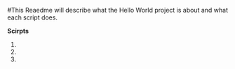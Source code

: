 #This Reaedme will describe what the Hello World project is about and what each script does.

**Scirpts**

1.

2.

3.


